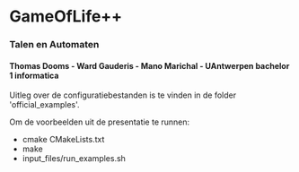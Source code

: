 # GameOfLife++
### Talen en Automaten
#### Thomas Dooms - Ward Gauderis - Mano Marichal - UAntwerpen bachelor 1 informatica

Uitleg over de configuratiebestanden is te vinden in de folder 'official_examples'.

Om de voorbeelden uit de presentatie te runnen:
- cmake CMakeLists.txt
- make
- input_files/run_examples.sh
